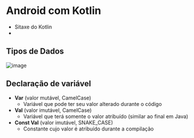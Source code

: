 # Android  com Kotlin
- Sitaxe do Kotlin
- 
## Tipos de Dados
![image](https://user-images.githubusercontent.com/78964459/173139812-17257ef6-900e-44d0-88ab-3f45d8c3a8bd.png)

## Declaração de variável
- **Var** (valor mutável, CamelCase)
  - Variável que pode ter seu valor alterado durante o código
- **Val** (valor imutável, CamelCase)
  - Variável que terá somente o valor atribuído  (similar ao final em Java)
- **Const Val** (valor imutável, SNAKE_CASE)
  - Constante cujo valor é atribuído durante a compilação
